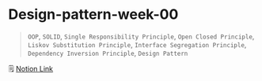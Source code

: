 # Design-pattern-week-00

> `OOP`, `SOLID`, `Single Responsibility Principle`, `Open Closed Principle`, `Liskov Substitution Principle`, `Interface Segregation Principle`, `Dependency Inversion Principle`, `Design Pattern`

🗒️ [Notion Link](https://pouncing-elbow-0a4.notion.site/0-SOLID-be9dda80e2eb4b0b99067672c665bd9e)